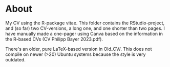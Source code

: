 # About

My CV using the R-package vitae. This folder contains the RStudio-project, and (so far) two CV-versions, a long one, and one shorter than two pages. I have manually made a one-pager using Canva based on the information in the R-based CVs (CV Philipp Bayer 2023.pdf).

There's an older, pure LaTeX-based version in Old_CV/. This does not compile on newer (>20) Ubuntu systems because the style is very outdated.

